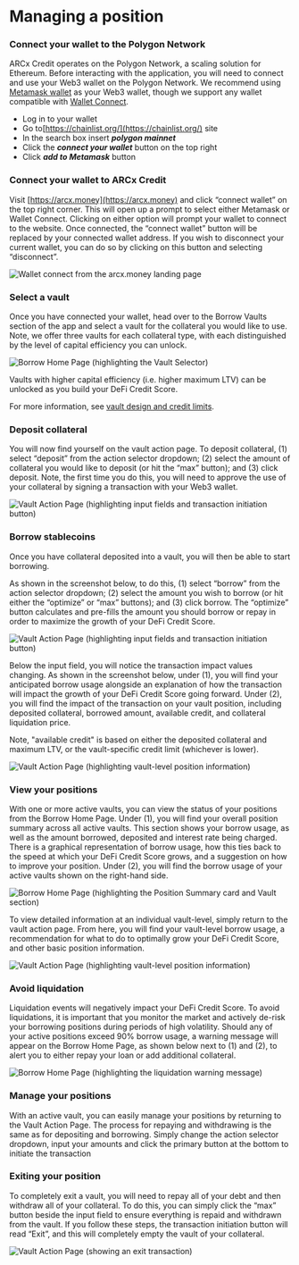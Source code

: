 # Managing a position

### Connect your wallet to the Polygon Network

ARCx Credit operates on the Polygon Network, a scaling solution for Ethereum. Before interacting with the application, you will need to connect and use your Web3 wallet on the Polygon Network. We recommend using [Metamask wallet](notion://www.notion.so/products/set-up-metamask) as your Web3 wallet, though we support any wallet compatible with [Wallet Connect](https://walletconnect.com/).

* Log in to your wallet
* Go to[https://chainlist.org/](https://chainlist.org/) site
* In the search box insert _**polygon mainnet**_
* Click the _**connect your wallet**_ button on the top right
* Click _**add to Metamask**_ button

### Connect your wallet to ARCx Credit

Visit [https://arcx.money](https://arcx.money) and click “connect wallet” on the top right corner. This will open up a prompt to select either Metamask or Wallet Connect. Clicking on either option will prompt your wallet to connect to the website. Once connected, the “connect wallet” button will be replaced by your connected wallet address. If you wish to disconnect your current wallet, you can do so by clicking on this button and selecting “disconnect”.

![Wallet connect from the arcx.money landing page](<../../.gitbook/assets/Wallet connection.png>)

### Select a vault

Once you have connected your wallet, head over to the Borrow Vaults section of the app and select a vault for the collateral you would like to use. Note, we offer three vaults for each collateral type, with each distinguished by the level of capital efficiency you can unlock.

![Borrow Home Page (highlighting the Vault Selector)](<../../.gitbook/assets/Borrow home page.png>)

Vaults with higher capital efficiency (i.e. higher maximum LTV) can be unlocked as you build your DeFi Credit Score.&#x20;

For more information, see [vault design and credit limits](vault-design-and-credit-limits.md).

### Deposit collateral

You will now find yourself on the vault action page. To deposit collateral, (1) select “deposit” from the action selector dropdown; (2) select the amount of collateral you would like to deposit (or hit the “max” button); and (3) click deposit. Note, the first time you do this, you will need to approve the use of your collateral by signing a transaction with your Web3 wallet.

![Vault Action Page (highlighting input fields and transaction initiation button)](<../../.gitbook/assets/Vault action page.png>)

### Borrow stablecoins

Once you have collateral deposited into a vault, you will then be able to start borrowing.

As shown in the screenshot below, to do this, (1) select “borrow” from the action selector dropdown; (2) select the amount you wish to borrow (or hit either the “optimize” or “max” buttons); and (3) click borrow. The “optimize” button calculates and pre-fills the amount you should borrow or repay in order to maximize the growth of your DeFi Credit Score.

![Vault Action Page (highlighting input fields and transaction initiation button)](<../../.gitbook/assets/Vault action page 2.png>)

Below the input field, you will notice the transaction impact values changing. As shown in the screenshot below, under (1), you will find your anticipated borrow usage alongside an explanation of how the transaction will impact the growth of your DeFi Credit Score going forward. Under (2), you will find the impact of the transaction on your vault position, including deposited collateral, borrowed amount, available credit, and collateral liquidation price.

Note, "available credit" is based on either the deposited collateral and maximum LTV, or the vault-specific credit limit (whichever is lower).&#x20;

![Vault Action Page (highlighting vault-level position information)](<../../.gitbook/assets/Vault action page 3.png>)

### View your positions

With one or more active vaults, you can view the status of your positions from the Borrow Home Page. Under (1), you will find your overall position summary across all active vaults. This section shows your borrow usage, as well as the amount borrowed, deposited and interest rate being charged. There is a graphical representation of borrow usage, how this ties back to the speed at which your DeFi Credit Score grows, and a suggestion on how to improve your position. Under (2), you will find the borrow usage of your active vaults shown on the right-hand side.

![Borrow Home Page (highlighting the Position Summary card and Vault section)](<../../.gitbook/assets/Borrow home page 2.png>)

To view detailed information at an individual vault-level, simply return to the vault action page. From here, you will find your vault-level borrow usage, a recommendation for what to do to optimally grow your DeFi Credit Score, and other basic position information.

![Vault Action Page (highlighting vault-level position information)](<../../.gitbook/assets/Vault action page 4.png>)

### Avoid liquidation

Liquidation events will negatively impact your DeFi Credit Score. To avoid liquidations, it is important that you monitor the market and actively de-risk your borrowing positions during periods of high volatility. Should any of your active positions exceed 90% borrow usage, a warning message will appear on the Borrow Home Page, as shown below next to (1) and (2), to alert you to either repay your loan or add additional collateral.

![Borrow Home Page (highlighting the liquidation warning message)](<../../.gitbook/assets/Borrow home page 3.png>)

### Manage your positions

With an active vault, you can easily manage your positions by returning to the Vault Action Page. The process for repaying and withdrawing is the same as for depositing and borrowing. Simply change the action selector dropdown, input your amounts and click the primary button at the bottom to initiate the transaction

### Exiting your position

To completely exit a vault, you will need to repay all of your debt and then withdraw all of your collateral. To do this, you can simply click the “max” button beside the input field to ensure everything is repaid and withdrawn from the vault. If you follow these steps, the transaction initiation button will read “Exit”, and this will completely empty the vault of your collateral.

![Vault Action Page (showing an exit transaction)](<../../.gitbook/assets/Vault action page 5.png>)
